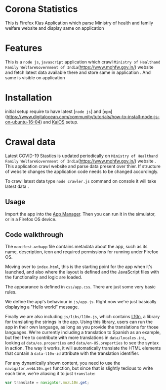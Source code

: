 # Corona Statistics
This is Firefox Kias Application which parse Ministry of health and family welfare website and display same on application

# Features
This is a `node js`, `javascript` application which crawl  ``Ministry of Healthand Family WelfareGovernment of India``(https://www.mohfw.gov.in/) website 
and fetch latest data available there and store same in application . And same is visible on application

# Installation
initial setup require to have latest [`node js`] and [`npm`] (https://www.digitalocean.com/community/tutorials/how-to-install-node-js-on-ubuntu-16-04) and [KaiOS](https://developer.kaiostech.com/getting-started/) setup.


# Crawal data
Latest COVID-19 Stastics is updated periodically on  ``Ministry of Healthand Family WelfareGovernment of India``(https://www.mohfw.gov.in/) website . 
This application crawl website and parse data present over thier. If structure of website changes the application code needs to be changed accordingly.

To crawl latest data type  `node crawler.js` command on console it will take latest data .

## Usage

Import the app into the [App Manager](https://developer.mozilla.org/Firefox_OS/Using_the_App_Manager). Then you can run it in the simulator, or in a Firefox OS device.

## Code walkthrough

The `manifest.webapp` file contains metadata about the app, such as its name, description, icon and required permissions for running under Firefox OS.

Moving over to `index.html`, this is the starting point for the app when it's launched, and also where the layout is defined and the JavaScript files with the functionality and logic are loaded.

The appearance is defined in `css/app.css`. There are just some very basic rules.

We define the app's behaviour in `js/app.js`. Right now we're just basically displaying a "Hello world" message.

Finally we are also including `js/libs/l10n.js`, which contains [L10n](https://developer.mozilla.org/en-US/docs/Web/API/L10n_API), a library for translating the strings in the app. Using this library, users can run the app in their own language, as long as you provide the translations for those languages. We're currently including a translation to Spanish as an example, but feel free to contribute with more translations in `data/locales.ini`, looking at `data/es.properties` and `data/en-US.properties` to see the syntax in action. The way it works, it will automatically translate the HTML elements that contain a `data-l10n-id` attribute with the translation identifier.

For any dynamically shown content, you need to use the `navigator.webL10n.get` function, but since that is slightly tedious to write each time, we're aliasing it to just `translate`:

```javascript
var translate = navigator.mozL10n.get;
```